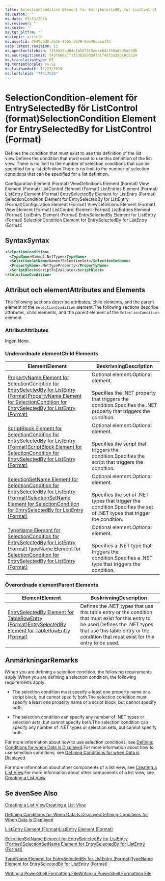 ```yaml
---
title: SelectionCondition Element for EntrySelectedBy for ListControl (Format) | Microsoft Docs
ms.custom: ''
ms.date: 09/13/2016
ms.reviewer: ''
ms.suite: ''
ms.tgt_pltfrm: ''
ms.topic: article
ms.assetid: 7649d5d0-2b56-49b5-a670-dde46caca343
caps.latest.revision: 11
ms.openlocfilehash: 7150b29ad84dfb587215ee3e64c356adbd5a6305
ms.sourcegitcommit: d43f66071f1f33b350d34fa1f46f3a35910c5d24
ms.translationtype: MT
ms.contentlocale: sv-SE
ms.lasthandoff: 11/23/2019
ms.locfileid: "74417538"
---
```

# <a name="selectioncondition-element-for-entryselectedby-for-listcontrol-format"></a><span data-ttu-id="6df8e-102">SelectionCondition-element för EntrySelectedBy för ListControl (format)</span><span class="sxs-lookup"><span data-stu-id="6df8e-102">SelectionCondition Element for EntrySelectedBy for ListControl (Format)</span></span>

<span data-ttu-id="6df8e-103">Defines the condition that must exist to use this definition of the list view.</span><span class="sxs-lookup"><span data-stu-id="6df8e-103">Defines the condition that must exist to use this definition of the list view.</span></span> <span data-ttu-id="6df8e-104">There is no limit to the number of selection conditions that can be specified for a list definition.</span><span class="sxs-lookup"><span data-stu-id="6df8e-104">There is no limit to the number of selection conditions that can be specified for a list definition.</span></span>

<span data-ttu-id="6df8e-105">Configuration Element (Format) ViewDefinitions Element (Format) View Element (Format) ListControl Element (Format) ListEntries Element (Format) ListEntry Element (Format) EntrySelectedBy Element for ListEntry (Format) SelectionCondition Element for EntrySelectedBy for ListEntry (Format)</span><span class="sxs-lookup"><span data-stu-id="6df8e-105">Configuration Element (Format) ViewDefinitions Element (Format) View Element (Format) ListControl Element (Format) ListEntries Element (Format) ListEntry Element (Format) EntrySelectedBy Element for ListEntry (Format) SelectionCondition Element for EntrySelectedBy for ListEntry (Format)</span></span>

## <a name="syntax"></a><span data-ttu-id="6df8e-106">Syntax</span><span class="sxs-lookup"><span data-stu-id="6df8e-106">Syntax</span></span>

```xml
<SelectionCondition>
  <TypeName>Nameof.NetType</TypeName>
  <SelectionSetName>NameofSelectionSet</SelectionSetName>
  <PropertyName>.NetTypeProperty</PropertyName>
  <ScriptBlock>ScriptToEvaluate</ScriptBlock>
</SelectionCondition>
```

## <a name="attributes-and-elements"></a><span data-ttu-id="6df8e-107">Attribut och element</span><span class="sxs-lookup"><span data-stu-id="6df8e-107">Attributes and Elements</span></span>

<span data-ttu-id="6df8e-108">The following sections describe attributes, child elements, and the parent element of the `SelectionCondition` element.</span><span class="sxs-lookup"><span data-stu-id="6df8e-108">The following sections describe attributes, child elements, and the parent element of the `SelectionCondition` element.</span></span>

### <a name="attributes"></a><span data-ttu-id="6df8e-109">Attribut</span><span class="sxs-lookup"><span data-stu-id="6df8e-109">Attributes</span></span>

<span data-ttu-id="6df8e-110">Ingen.</span><span class="sxs-lookup"><span data-stu-id="6df8e-110">None.</span></span>

### <a name="child-elements"></a><span data-ttu-id="6df8e-111">Underordnade element</span><span class="sxs-lookup"><span data-stu-id="6df8e-111">Child Elements</span></span>

|<span data-ttu-id="6df8e-112">Element</span><span class="sxs-lookup"><span data-stu-id="6df8e-112">Element</span></span>|<span data-ttu-id="6df8e-113">Beskrivning</span><span class="sxs-lookup"><span data-stu-id="6df8e-113">Description</span></span>|
|-------------|-----------------|
|[<span data-ttu-id="6df8e-114">PropertyName Element for SelectionCondition for EntrySelectedBy for ListEntry (Format)</span><span class="sxs-lookup"><span data-stu-id="6df8e-114">PropertyName Element for SelectionCondition for EntrySelectedBy for ListEntry (Format)</span></span>](./propertyname-element-for-selectioncondition-for-entryselectedby-for-listcontrol-format.md)|<span data-ttu-id="6df8e-115">Optional element.</span><span class="sxs-lookup"><span data-stu-id="6df8e-115">Optional element.</span></span><br /><br /> <span data-ttu-id="6df8e-116">Specifies the .NET property that triggers the condition.</span><span class="sxs-lookup"><span data-stu-id="6df8e-116">Specifies the .NET property that triggers the condition.</span></span>|
|[<span data-ttu-id="6df8e-117">ScriptBlock Element for SelectionCondition for EntrySelectedBy for ListEntry (Format)</span><span class="sxs-lookup"><span data-stu-id="6df8e-117">ScriptBlock Element for SelectionCondition for EntrySelectedBy for ListEntry (Format)</span></span>](./scriptblock-element-for-selectioncondition-for-entryselectedby-for-listcontrol-format.md)|<span data-ttu-id="6df8e-118">Optional element.</span><span class="sxs-lookup"><span data-stu-id="6df8e-118">Optional element.</span></span><br /><br /> <span data-ttu-id="6df8e-119">Specifies the script that triggers the condition.</span><span class="sxs-lookup"><span data-stu-id="6df8e-119">Specifies the script that triggers the condition.</span></span>|
|[<span data-ttu-id="6df8e-120">SelectionSetName Element for SelectionCondition for EntrySelectedBy for ListEntry (Format)</span><span class="sxs-lookup"><span data-stu-id="6df8e-120">SelectionSetName Element for SelectionCondition for EntrySelectedBy for ListEntry (Format)</span></span>](./selectionsetname-element-for-selectioncondition-for-entryselectedby-for-listentry-format.md)|<span data-ttu-id="6df8e-121">Optional element.</span><span class="sxs-lookup"><span data-stu-id="6df8e-121">Optional element.</span></span><br /><br /> <span data-ttu-id="6df8e-122">Specifies the set of .NET types that trigger the condition.</span><span class="sxs-lookup"><span data-stu-id="6df8e-122">Specifies the set of .NET types that trigger the condition.</span></span>|
|[<span data-ttu-id="6df8e-123">TypeName Element for SelectionCondition for EntrySelectedBy for ListEntry (Format)</span><span class="sxs-lookup"><span data-stu-id="6df8e-123">TypeName Element for SelectionCondition for EntrySelectedBy for ListEntry (Format)</span></span>](./typename-element-for-selectioncondition-for-entryselectedby-for-listcontrol-format.md)|<span data-ttu-id="6df8e-124">Optional element.</span><span class="sxs-lookup"><span data-stu-id="6df8e-124">Optional element.</span></span><br /><br /> <span data-ttu-id="6df8e-125">Specifies a .NET type that triggers the condition.</span><span class="sxs-lookup"><span data-stu-id="6df8e-125">Specifies a .NET type that triggers the condition.</span></span>|

### <a name="parent-elements"></a><span data-ttu-id="6df8e-126">Överordnade element</span><span class="sxs-lookup"><span data-stu-id="6df8e-126">Parent Elements</span></span>

|<span data-ttu-id="6df8e-127">Element</span><span class="sxs-lookup"><span data-stu-id="6df8e-127">Element</span></span>|<span data-ttu-id="6df8e-128">Beskrivning</span><span class="sxs-lookup"><span data-stu-id="6df8e-128">Description</span></span>|
|-------------|-----------------|
|[<span data-ttu-id="6df8e-129">EntrySelectedBy Element for TableRowEntry (Format)</span><span class="sxs-lookup"><span data-stu-id="6df8e-129">EntrySelectedBy Element for TableRowEntry (Format)</span></span>](./entryselectedby-element-for-tablerowentry-for-tablecontrol-format.md)|<span data-ttu-id="6df8e-130">Defines the .NET types that use this table entry or the condition that must exist for this entry to be used.</span><span class="sxs-lookup"><span data-stu-id="6df8e-130">Defines the .NET types that use this table entry or the condition that must exist for this entry to be used.</span></span>|

## <a name="remarks"></a><span data-ttu-id="6df8e-131">Anmärkningar</span><span class="sxs-lookup"><span data-stu-id="6df8e-131">Remarks</span></span>

<span data-ttu-id="6df8e-132">lWhen you are defining a selection condition, the following requirements apply:</span><span class="sxs-lookup"><span data-stu-id="6df8e-132">lWhen you are defining a selection condition, the following requirements apply:</span></span>

- <span data-ttu-id="6df8e-133">The selection condition must specify a least one property name or a script block, but cannot specify both.</span><span class="sxs-lookup"><span data-stu-id="6df8e-133">The selection condition must specify a least one property name or a script block, but cannot specify both.</span></span>

- <span data-ttu-id="6df8e-134">The selection condition can specify any number of .NET types or selection sets, but cannot specify both.</span><span class="sxs-lookup"><span data-stu-id="6df8e-134">The selection condition can specify any number of .NET types or selection sets, but cannot specify both.</span></span>

<span data-ttu-id="6df8e-135">For more information about how to use selection conditions, see [Defining Conditions for when Data is Displayed](./defining-conditions-for-displaying-data.md).</span><span class="sxs-lookup"><span data-stu-id="6df8e-135">For more information about how to use selection conditions, see [Defining Conditions for when Data is Displayed](./defining-conditions-for-displaying-data.md).</span></span>

<span data-ttu-id="6df8e-136">For more information about other components of a list view, see [Creating a List View](./creating-a-list-view.md).</span><span class="sxs-lookup"><span data-stu-id="6df8e-136">For more information about other components of a list view, see [Creating a List View](./creating-a-list-view.md).</span></span>

## <a name="see-also"></a><span data-ttu-id="6df8e-137">Se även</span><span class="sxs-lookup"><span data-stu-id="6df8e-137">See Also</span></span>

[<span data-ttu-id="6df8e-138">Creating a List View</span><span class="sxs-lookup"><span data-stu-id="6df8e-138">Creating a List View</span></span>](./creating-a-list-view.md)

[<span data-ttu-id="6df8e-139">Defining Conditions for When Data Is Displayed</span><span class="sxs-lookup"><span data-stu-id="6df8e-139">Defining Conditions for When Data Is Displayed</span></span>](./defining-conditions-for-displaying-data.md)

[<span data-ttu-id="6df8e-140">ListEntry Element (Format)</span><span class="sxs-lookup"><span data-stu-id="6df8e-140">ListEntry Element (Format)</span></span>](./listentry-element-for-listcontrol-format.md)

[<span data-ttu-id="6df8e-141">SelectionSetName Element for EntrySelectedBy for ListEntry (Format)</span><span class="sxs-lookup"><span data-stu-id="6df8e-141">SelectionSetName Element for EntrySelectedBy for ListEntry (Format)</span></span>](./selectionsetname-element-for-entryselectedby-for-listcontrol-format.md)

[<span data-ttu-id="6df8e-142">TypeName Element for EntrySelectedBy for ListEntry (Format)</span><span class="sxs-lookup"><span data-stu-id="6df8e-142">TypeName Element for EntrySelectedBy for ListEntry (Format)</span></span>](/powershell/scripting/developer/format/typename-element-for-entryselectedby-for-listcontrol-format)

[<span data-ttu-id="6df8e-143">Writing a PowerShell Formatting File</span><span class="sxs-lookup"><span data-stu-id="6df8e-143">Writing a PowerShell Formatting File</span></span>](./writing-a-powershell-formatting-file.md)
